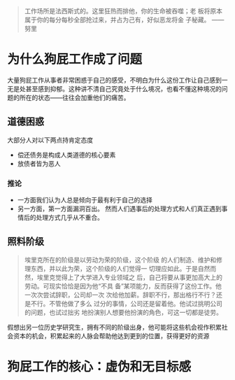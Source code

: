 
>⼯作场所是法⻄斯式的。这⾥狂热⽽排他，你的⽣命被吞噬；⽼ 板将原本属于你的每分每秒全部抢过来，并占为⼰有，好似恶⻰将⾦ ⼦秘藏。 ——努⾥

# 为什么狗屁工作成了问题
大量狗屁工作从事者非常困惑于自己的感受，不明白为什么这份工作让自己感到一无是处甚至感到抑郁。这种讲不清自己究竟处于什么境况，也看不懂这种境况的问题的所在的状态——往往会加重他们的痛苦。
## 道德困惑
大部分人对以下两点持肯定态度
- 偿还债务是构成人类道德的核心要素
- 放债者皆为恶人
### 推论
- 一方面我们认为人总是倾向于最有利于自己的选择
- 另一方面，第一方面漏洞百出。
然而人们遇事后的处理方式和人们真正遇到事情后的处理方式几乎从不重合。

## 照料阶级
>埃⾥克所在的阶级是以劳动为荣的阶级，这个阶级 的⼈们制造、维护和修理东⻄，并以此为荣，这个阶级的⼈们觉得⼀ 切理应如此。于是⾃然⽽然，埃⾥克觉得上了⼤学进⼊专业领域之 后，⾃⼰将要从事更加⾼⼤上的劳动。可现实恰恰是因为他“不具 备”某项能⼒，反⽽获得了这份⼯作。他⼀次次尝试辞职，公司却⼀次 次给他加薪。辞职不⾏，那出格⾏不⾏？还是不⾏。不管他做了多么 过分的事情，公司还是留着他。他试过挑明公司的问题，也试过拙劣 地扮演别⼈想要他扮演的⾓⾊，可这⼀切都是徒劳。

假想出另一位历史学研究生，拥有不同的阶级出身，他可能将这些机会视作积累社会资本的机会，积累起来的人脉会帮助他达到更到的位置，获得更好的资源
# 狗屁工作的核心：虚伪和无目标感
